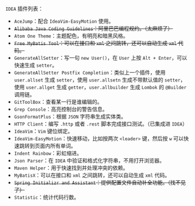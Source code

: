 `IDEA` 插件列表：

- `AceJump`：配合 `IdeaVim-EasyMotion` 使用。
- ~~`Alibaba Java Coding Guidelines`：阿里巴巴编程规约。（太麻烦了）~~
- `Atom One Theme`：主题配色，有明亮和暗黑风格。
- ~~`Free MyBatis Tool`：可以在接口和 `xml` 之间跳转，还可以自动生成 `xml` 代码。~~
- `GenerateAllSetter`：写一句 `new User()`，在 `User` 上按 `Alt + Enter`，可以快速生成 `setter`。
- `GenerateAllSetter Postfix Completion`：类似上一个插件，使用 `user.allset` 生成 `setter`，使用 `user.allsetn` 生成不带默认值的 `setter`，使用 `user.allget` 生成 `getter`，`user.allbuilder` 生成 `Lombok` 的 `@Builder` 调用链。
- `GitToolBox`：查看某一行是谁编辑的。
- `Grep Console`：高亮控制台的警告信息。
- `GsonFormatPlus`：根据 `JSON` 字符串生成实体类。
- `HTTP Client`：编写 `.http` 或者 `.rest` 脚本完成接口测试。（已集成进 `IDEA`）
- `IdeaVim`：`Vim` 键位绑定。
- `IdeaVim-EasyMotion`：快速移动，比如按两次 `<leader>` 键，然后按 `w` 可以快速跳转到页面内所有单词。
- `Indent Rainbow`：彩虹缩进。
- `Json Parser`：在 `IDEA` 中验证和格式化字符串，不用打开浏览器。
- `Maven Helper`：用于快速找到并处理冲突的依赖。
- `MyBatisX`：可以在接口和 `xml` 之间跳转，还可以自动生成 `xml` 代码。
- ~~`Spring Initializr and Assistant`：提供配置文件自动补全功能。（找不见了）~~
- `Statistic`：统计代码行数。
